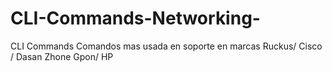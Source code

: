 # CLI-Commands-Networking-
CLI Commands 
Comandos mas usada en soporte en marcas Ruckus/ Cisco / Dasan Zhone Gpon/ HP
